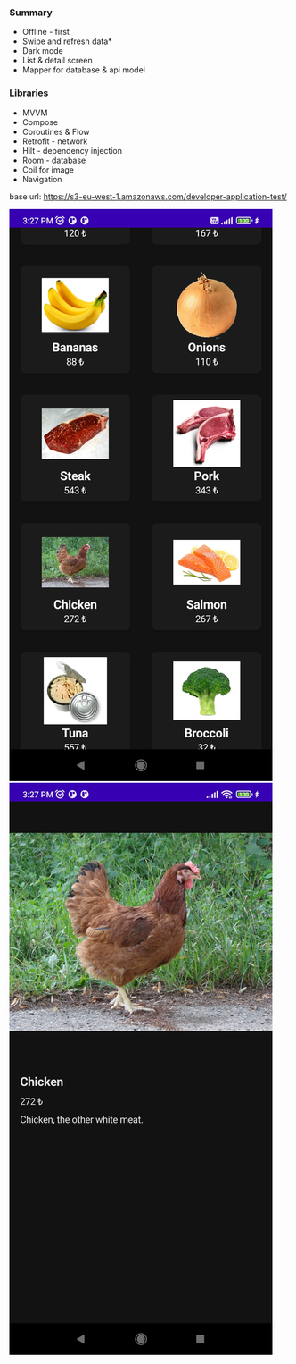 ### **Summary**
* Offline - first
* Swipe and refresh data*
* Dark mode
* List & detail screen
* Mapper for database & api model
### **Libraries**

* MVVM
* Compose
* Coroutines & Flow
* Retrofit - network
* Hilt - dependency injection
* Room - database
* Coil for image
* Navigation


base url: https://s3-eu-west-1.amazonaws.com/developer-application-test/

![](images/Screenshot_2022-09-14-15-27-29-398_com.ozan.listapp.jpg)
![](images/Screenshot_2022-09-14-15-27-23-037_com.ozan.listapp.jpg)
